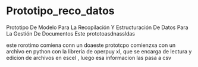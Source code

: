 # Prototipo_reco_datos
 
 Prototipo De Modelo Para La Recopilación Y Estructuración De Datos Para La Gestión De Documentos
 Este prototoasdnassldas


 este rorotimo comiena conn un doaeste prototcpo comienzxa con un archivo en python con la libreria de operpuy xl, que se encarga de lectura y edicion de archivos en escel , luego esa informacion las pasa a csv
 